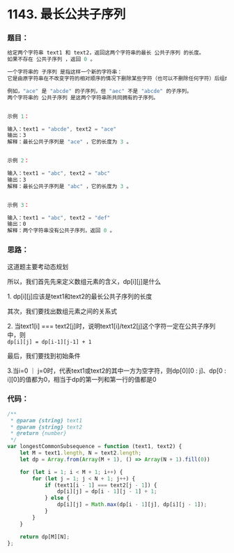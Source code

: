 # 1143. 最长公共子序列

### 题目：

```javascript
给定两个字符串 text1 和 text2，返回这两个字符串的最长 公共子序列 的长度。
如果不存在 公共子序列 ，返回 0 。

一个字符串的 子序列 是指这样一个新的字符串：
它是由原字符串在不改变字符的相对顺序的情况下删除某些字符（也可以不删除任何字符）后组成的新字符串。

例如，"ace" 是 "abcde" 的子序列，但 "aec" 不是 "abcde" 的子序列。
两个字符串的 公共子序列 是这两个字符串所共同拥有的子序列。


示例 1：

输入：text1 = "abcde", text2 = "ace" 
输出：3  
解释：最长公共子序列是 "ace" ，它的长度为 3 。


示例 2：

输入：text1 = "abc", text2 = "abc"
输出：3
解释：最长公共子序列是 "abc" ，它的长度为 3 。


示例 3：

输入：text1 = "abc", text2 = "def"
输出：0
解释：两个字符串没有公共子序列，返回 0 。
```



### 思路：

这道题主要考动态规划

所以，我们首先先来定义数组元素的含义，dp\[i]\[j]是什么

&#x20;   1\. dp\[i]\[j]应该是text1和text2的最长公共子序列的长度

其次，我们要找出数组元素之间的关系式

&#x20;   2\. 当text1\[i] === text2\[j]时，说明text1\[i]/text2\[j]这个字符一定在公共子序列中，则\
&#x20;   `dp[i][j] = dp[i-1][j-1] + 1`

最后，我们要找到初始条件

&#x20;   3.当i=0 ｜ j=0时，代表text1或text2的其中一方为空字符，则dp\[0]\[0 : j]、dp\[0 : i]\[0]的值都为0，相当于dp的第一列和第一行的值都是0





### 代码：

```javascript
/**
 * @param {string} text1
 * @param {string} text2
 * @return {number}
 */
var longestCommonSubsequence = function (text1, text2) {
    let M = text1.length, N = text2.length;
    let dp = Array.from(Array(M + 1), () => Array(N + 1).fill(0))

    for (let i = 1; i < M + 1; i++) {
        for (let j = 1; j < N + 1; j++) {
            if (text1[i - 1] === text2[j - 1]) {
                dp[i][j] = dp[i - 1][j - 1] + 1;
            } else {
                dp[i][j] = Math.max(dp[i - 1][j], dp[i][j - 1]);
            }
        }
    }

    return dp[M][N];
};
```

